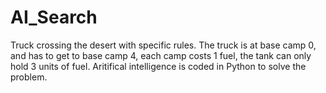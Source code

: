 # AI_Search
Truck crossing the desert with specific rules. The truck is at base camp 0, and has to get to base camp 4, each camp costs 1 fuel, the tank can only hold 3 units of fuel. Aritifical intelligence is coded in Python to solve the problem.
